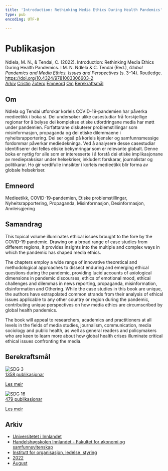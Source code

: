 ```yaml
---
title: 'Introduction: Rethinking Media Ethics During Health Pandemics'
type: pub
encoding: UTF-8

---
```

<h1>Publikasjon</h1>
<article id="csl-bib-container-AWDY8IRX" class="csl-bib-container">
  <div class="csl-bib-body"> <div class="csl-entry">Ndlela, M. N., &#38; Tendai, C. (2022). Introduction: Rethinking Media Ethics During Health Pandemics. I M. N. Ndlela &#38; C. Tendai (Red.), <i>Global Pandemics and Media Ethics. Issues and Perspectives</i> (s. 3–14). Routledge. <a href="https://doi.org/10.4324/9781003306603-2">https://doi.org/10.4324/9781003306603-2</a></div> </div>
  <div class="csl-bib-buttons">
    <a href="#taxonomy-article-AWDY8IRX" alt="archive" class="csl-bib-button">Arkiv</a>
    <a href="https://app.cristin.no/results/show.jsf?id=2042379" alt="Cristin" class="csl-bib-button">Cristin</a>
    <a href="http://zotero.org/groups/5881554/items/AWDY8IRX" alt="Zotero" class="csl-bib-button">Zotero</a>
    <a href="#keywords-article-AWDY8IRX" alt="keywords" class="csl-bib-button">Emneord</a>
    <a href="#about-article-AWDY8IRX" alt="about_pub" class="csl-bib-button">Om</a>
    <a href="#sdg-article-AWDY8IRX" alt="sdg" class="csl-bib-button">Berekraftsmål</a>
  </div>
  <div id="csl-bib-meta-container-AWDY8IRX"></div>
</article>
<div id="csl-bib-meta-AWDY8IRX" class="csl-bib-meta">
  <article id="about-article-AWDY8IRX" class="about_pub-article">
    <h1>Om</h1>
    Ndlela og Tendai utforskar korleis COVID-19-pandemien har påverka medieetikk i boka si. Dei undersøker ulike casestudiar frå forskjellige regionar for å belyse dei komplekse etiske utfordringane media har møtt under pandemien. Forfattarane diskuterer problemstillingar som misinformasjon, propaganda og dei etiske dilemmaene i nyheitsrapportering. Dei ser også på korleis kjensler og samfunnsmessige fordommar påverkar mediedekninga. Ved å analysere desse casestudiar identifiserer dei felles etiske bekymringar som er relevante globalt. Denne boka er nyttig for alle som er interesserte i å forstå dei etiske implikasjonane av mediepraksisar under helsekriser, inkludert forskarar, journalistar og politikarar. Ho gir verdifulle innsikter i korleis medieetikk blir forma av globale helsekriser.
  </article>
  <article id="keywords-article-AWDY8IRX" class="keywords-article">
    <h1>Emneord</h1>
    Medieetikk, COVID-19-pandemien, Etiske problemstillingar, Nyheitsrapportering, Propaganda, Misinformasjon, Desinformasjon, Annleisgjering
  </article>
  <article id="abstract-article-AWDY8IRX" class="abstract-article">
    <h1>Samandrag</h1>
    This topical volume illuminates ethical issues brought to the fore by the COVID-19 pandemic. Drawing on a broad range of case studies from different regions, it provides insights into the multiple and complex ways in which the pandemic has shaped media ethics. 
 
The chapters employ a wide range of innovative theoretical and methodological approaches to dissect enduring and emerging ethical questions during the pandemic, providing lucid accounts of axiological dimensions in pandemic discourses, ethics of emotional mood, ethical challenges and dilemmas in news reporting, propaganda, misinformation, disinformation and Othering. While the case studies in this book are unique, the authors have extrapolated common strands from their analysis of ethical issues applicable to any other country or region during the pandemic, contributing unique perspectives on how media ethics are circumscribed by global health pandemics. 
 
The book will appeal to researchers, academics and practitioners at all levels in the fields of media studies, journalism, communication, media sociology and public health, as well as general readers and policymakers who are keen to learn more about how global health crises illuminate critical ethical issues confronting the media.
  </article>
  <article id="sdg-article-AWDY8IRX" class="sdg-article">
    <h1>Berekraftsmål</h1>
    <div class="sdg-container"><div id="sdg3" class="sdg">
        <img src="{{< params subfolder >}}images/sdg/sdg03_nn.png" class="image" alt="SDG 3">
        <div class="sdg-overlay">
          <a href="/nn/archive/?key=?sdg=3#archive" class="sdg-publication-count"><span>1358</span> publikasjonar</a>
          <p><a href="https://fn.no/om-fn/fns-baerekraftsmaal/god-helse-og-livskvalitet?lang=nno-NO" class="sdg-read-more">Les meir</a></p>
        </div>
      </div> <div id="sdg16" class="sdg">
        <img src="{{< params subfolder >}}images/sdg/sdg16_nn.png" class="image" alt="SDG 16">
        <div class="sdg-overlay">
          <a href="/nn/archive/?key=?sdg=16#archive" class="sdg-publication-count"><span>479</span> publikasjonar</a>
          <p><a href="https://fn.no/om-fn/fns-baerekraftsmaal/fred-rettferdighet-og-velfungerende-institusjoner?lang=nno-NO" class="sdg-read-more">Les meir</a></p>
        </div>
      </div></div>
  </article>
  <article id="taxonomy-article-AWDY8IRX" class="taxonomy-article">
    <h1>Arkiv</h1>
    <ul>
      <li>
        <a href="/nn/archive/?key=3DCRN523">Universitetet i Innlandet</a>
      </li>
      <li>
        <a href="/nn/archive/?key=DU8Q9LN9">Handelshøgskolen Innlandet - Fakultet for økonomi og samfunnsvitenskap</a>
      </li>
      <li>
        <a href="/nn/archive/?key=4LUWR3ZM">Institutt for organisasjon, ledelse, styring</a>
      </li>
      <li>
        <a href="/nn/archive/?key=RDNF7EXQ">2022</a>
      </li>
      <li>
        <a href="/nn/archive/?key=GDBMH28M">August</a>
      </li>
    </ul>
  </article>
</div>
